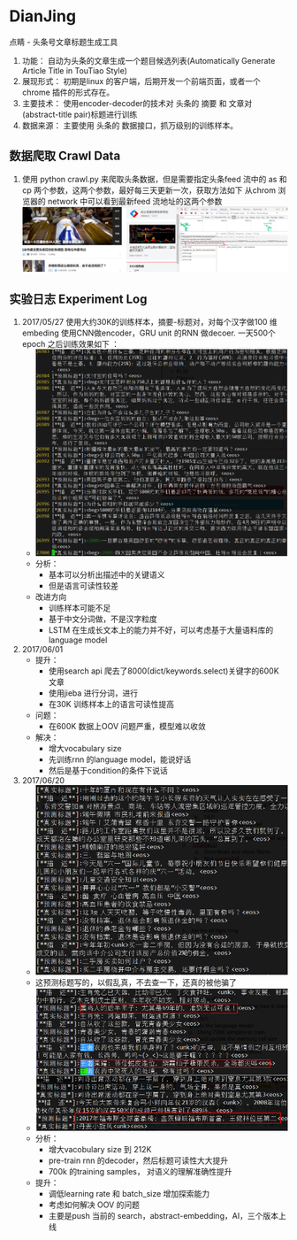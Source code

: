 # DianJing
点睛 - 头条号文章标题生成工具

1. 功能：
    自动为头条的文章生成一个题目候选列表(Automatically Generate Article Title in TouTiao Style)
2. 展现形式：
    初期是linux 的客户端，后期开发一个前端页面，或者一个chrome 插件的形式存在。
3. 主要技术：
    使用encoder-decoder的技术对 头条的 摘要 和 文章对(abstract-title pair)标题进行训练
4. 数据来源：
    主要使用 头条的 数据接口，抓万级别的训练样本。

## 数据爬取 Crawl Data
1. 使用 python crawl.py 来爬取头条数据，但是需要指定头条feed 流中的 as 和 cp 两个参数，这两个参数，最好每三天更新一次，获取方法如下
   从chrom 浏览器的 network 中可以看到最新feed 流地址的这两个参数
   ![](./image/ascp.png)

## 实验日志 Experiment Log 
1. 2017/05/27  使用大约30K的训练样本，摘要-标题对，对每个汉字做100 维 embeding 使用CNN做encoder，GRU unit 的RNN 做decoer. 一天500个epoch 之后训练效果如下 ：
    * ![](./image/train_res_20170527.png)
    * 分析：
        * 基本可以分析出描述中的关键语义
        * 但是语言可读性较差
    * 改进方向
        * 训练样本可能不足
        * 基于中文分词做，不是汉字粒度
        * LSTM 在生成长文本上的能力并不好，可以考虑基于大量语料库的language model
2. 2017/06/01 
    * 提升：
        * 使用search api 爬去了8000(dict/keywords.select)关键字的600K 文章
        * 使用jieba 进行分词，进行
        * 在30K 训练样本上的语言可读性提高
    * 问题：
        * 在600K 数据上OOV 问题严重，模型难以收敛
    * 解决：
        * 增大vocabulary size
        * 先训练rnn 的language model，能说好话
        * 然后是基于condition的条件下说话
3. 2017/06/20 
    * ![](./image/train_res_20170620_2.png)
    * 这预测标题写的，以假乱真，不去查一下，还真的被他骗了
    * ![](./image/train_res_20170620.png)
    * 分析：
        * 增大vacobulary size 到 212K
        * pre-train rnn 的decoder，然后标题可读性大大提升
        * 700k 的training samples， 对语义的理解准确性提升
    * 提升：
        * 调低learning rate 和 batch_size 增加探索能力
        * 考虑如何解决 OOV  的问题
        * 主要是push 当前的 search，abstract-embedding，AI，三个版本上线
        
